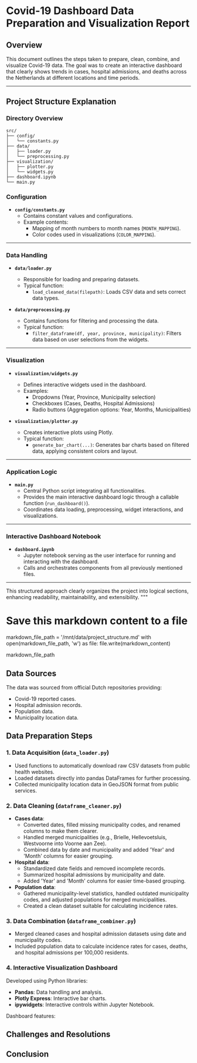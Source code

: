 # Covid-19 Dashboard Data Preparation and Visualization Report

## Overview
This document outlines the steps taken to prepare, clean, combine, and visualize Covid-19 data. The goal was to create an interactive dashboard that clearly shows trends in cases, hospital admissions, and deaths across the Netherlands at different locations and time periods.


---

## Project Structure Explanation

### **Directory Overview**

```text
src/
├── config/
│   └── constants.py
├── data/
│   ├── loader.py
│   └── preprocessing.py
├── visualization/
│   ├── plotter.py
│   └── widgets.py
├── dashboard.ipynb
└── main.py
```

### **Configuration**

- **`config/constants.py`**
  - Contains constant values and configurations.
  - Example contents:
    - Mapping of month numbers to month names (`MONTH_MAPPING`).
    - Color codes used in visualizations (`COLOR_MAPPING`).

---

### **Data Handling**

- **`data/loader.py`**
  - Responsible for loading and preparing datasets.
  - Typical function:
    - `load_cleaned_data(filepath)`: Loads CSV data and sets correct data types.

- **`data/preprocessing.py`**
  - Contains functions for filtering and processing the data.
  - Typical function:
    - `filter_dataframe(df, year, province, municipality)`: Filters data based on user selections from the widgets.

---

### **Visualization**

- **`visualization/widgets.py`**
  - Defines interactive widgets used in the dashboard.
  - Examples:
    - Dropdowns (Year, Province, Municipality selection)
    - Checkboxes (Cases, Deaths, Hospital Admissions)
    - Radio buttons (Aggregation options: Year, Months, Municipalities)

- **`visualization/plotter.py`**
  - Creates interactive plots using Plotly.
  - Typical function:
    - `generate_bar_chart(...)`: Generates bar charts based on filtered data, applying consistent colors and layout.

---

### **Application Logic**

- **`main.py`**
  - Central Python script integrating all functionalities.
  - Provides the main interactive dashboard logic through a callable function (`run_dashboard()`).
  - Coordinates data loading, preprocessing, widget interactions, and visualizations.

---

### **Interactive Dashboard Notebook**

- **`dashboard.ipynb`**
  - Jupyter notebook serving as the user interface for running and interacting with the dashboard.
  - Calls and orchestrates components from all previously mentioned files.

---

This structured approach clearly organizes the project into logical sections, enhancing readability, maintainability, and extensibility.
"""

# Save this markdown content to a file
markdown_file_path = '/mnt/data/project_structure.md'
with open(markdown_file_path, 'w') as file:
    file.write(markdown_content)

markdown_file_path


## Data Sources
The data was sourced from official Dutch repositories providing:
- Covid-19 reported cases.
- Hospital admission records.
- Population data.
- Municipality location data.

## Data Preparation Steps

### 1. Data Acquisition (`data_loader.py`)
- Used functions to automatically download raw CSV datasets from public health websites.
- Loaded datasets directly into pandas DataFrames for further processing.
- Collected municipality location data in GeoJSON format from public services.

### 2. Data Cleaning (`dataframe_cleaner.py`)
- **Cases data**:
  - Converted dates, filled missing municipality codes, and renamed columns to make them clearer.
  - Handled merged municipalities (e.g., Brielle, Hellevoetsluis, Westvoorne into Voorne aan Zee).
  - Combined data by date and municipality and added 'Year' and 'Month' columns for easier grouping.
- **Hospital data**:
  - Standardized date fields and removed incomplete records.
  - Summarized hospital admissions by municipality and date.
  - Added 'Year' and 'Month' columns for easier time-based grouping.
- **Population data**:
  - Gathered municipality-level statistics, handled outdated municipality codes, and adjusted populations for merged municipalities.
  - Created a clean dataset suitable for calculating incidence rates.

### 3. Data Combination (`dataframe_combiner.py`)
- Merged cleaned cases and hospital admission datasets using date and municipality codes.
- Included population data to calculate incidence rates for cases, deaths, and hospital admissions per 100,000 residents.

### 4. Interactive Visualization Dashboard
Developed using Python libraries:
- **Pandas**: Data handling and analysis.
- **Plotly Express**: Interactive bar charts.
- **ipywidgets**: Interactive controls within Jupyter Notebook.

Dashboard features:

## Challenges and Resolutions

## Conclusion
